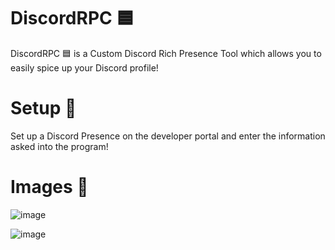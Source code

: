 # DiscordRPC 🟦

DiscordRPC 🟦 is a Custom Discord Rich Presence Tool which allows you to easily spice up your Discord profile!

# Setup 🔹
Set up a Discord Presence on the developer portal and enter the information asked into the program!

# Images 📘

![image](https://user-images.githubusercontent.com/75194878/171068496-a87005be-b4e9-4e2c-819f-d823c472beec.png)

![image](https://user-images.githubusercontent.com/75194878/123887489-801a9d80-d949-11eb-9bca-631f40ce14fd.png)


    
